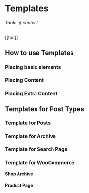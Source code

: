 # Templates

###### Table of content

[[toc]]

## How to use Templates

### Placing basic elements

### Placing Content

### Placing Extra Content

## Templates for Post Types

### Template for Posts

### Template for Archive

### Template for Search Page

### Template for WooCommerce

#### Shop Archive

#### Product Page